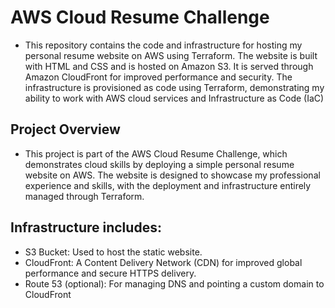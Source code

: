 # AWS Cloud Resume Challenge
- This repository contains the code and infrastructure for hosting my personal resume website on AWS using Terraform. The website is built with HTML and CSS and is hosted on Amazon S3. It is served through Amazon CloudFront for improved performance and security. The infrastructure is provisioned as code using Terraform, demonstrating my ability to work with AWS cloud services and Infrastructure as Code (IaC)

## Project Overview
- This project is part of the AWS Cloud Resume Challenge, which demonstrates cloud skills by deploying a simple personal resume website on AWS. The website is designed to showcase my professional experience and skills, with the deployment and infrastructure entirely managed through Terraform.

 ## Infrastructure includes:
- S3 Bucket: Used to host the static website.
- CloudFront: A Content Delivery Network (CDN) for improved global performance and secure HTTPS delivery.
- Route 53 (optional): For managing DNS and pointing a custom domain to CloudFront

